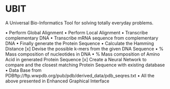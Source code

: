 # UBIT
A Universal Bio-Informatics Tool for solving totally everyday problems.


•	Perform Global Alignment
•	Perform Local Alignment
•	Transcribe complementary DNA
•	Transcribe mRNA sequence from complementary DNA
•	Finally generate the Protein Sequence 
•	Calculate the Hamming Distance
[x]	Devise the possible k-mers from the given DNA Sequence
•	% Mass composition of nucleotides in DNA
•	% Mass composition of Amino Acid in generated Protein Sequence 
[x]	Create a Neural Network to compare and the closest matching Protein Sequence with existing database
•	Data Base from PDBftp://ftp.wwpdb.org/pub/pdb/derived_data/pdb_seqres.txt
•	All the above presented in Enhanced Graphical Interface

